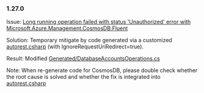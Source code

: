 ### 1.27.0

Issue: [Long running operation failed with status 'Unauthorized' error with Microsoft.Azure.Management.CosmosDB.Fluent](https://github.com/azure/azure-libraries-for-net/issues/811)

Solution:
Temporary mitigate by code generated via a customized [autorest.csharp](https://github.com/weidongxu-microsoft/autorest.csharp/commit/a748ed50238f31b1c9d23172c967063b44f22f7a) (with IgnoreRequestUriRedirect=true).

Result:
Modified [Generated/DatabaseAccountsOperations.cs](https://github.com/Azure/azure-libraries-for-net/commit/1ae6916f215a82d73357d76df20b66b9b4cf80bb)

Note:
When re-generate code for CosmosDB, please double check whether the root cause is solved and whether the fix is integrated into [autorest.csharp](https://github.com/Azure/autorest.csharp/tree/newgen)
